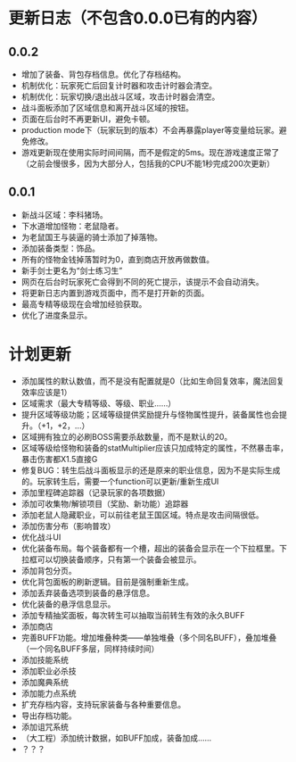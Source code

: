 # 更新日志（不包含0.0.0已有的内容）

## 0.0.2

- 增加了装备、背包存档信息。优化了存档结构。
- 机制优化：玩家死亡后回复计时器和攻击计时器会清空。
- 机制优化：玩家切换/退出战斗区域，攻击计时器会清空。
- 战斗面板添加了区域信息和离开战斗区域的按钮。
- 页面在后台时不再更新UI，避免卡顿。
- production mode下（玩家玩到的版本）不会再暴露player等变量给玩家。避免修改。
- 游戏更新现在使用实际时间间隔，而不是假定的5ms。现在游戏速度正常了（之前会慢很多，因为大部分人，包括我的CPU不能1秒完成200次更新）

## 0.0.1

- 新战斗区域：李科猪场。
- 下水道增加怪物：老鼠隐者。
- 为老鼠国王与装逼的骑士添加了掉落物。
- 添加装备类型：饰品。
- 所有的怪物金钱掉落暂时为0，直到商店开放再做数值。
- 新手剑士更名为“剑士练习生”
- 网页在后台时玩家死亡会得到不同的死亡提示，该提示不会自动消失。
- 将更新日志内置到游戏页面中，而不是打开新的页面。
- 最高专精等级现在会增加经验获取。
- 优化了进度条显示。

# 计划更新

- 添加属性的默认数值，而不是没有配置就是0（比如生命回复效率，魔法回复效率应该是1）
- 区域需求（最大专精等级、等级、职业……）
- 提升区域等级功能；区域等级提供奖励提升与怪物属性提升，装备属性也会提升。（+1，+2，...）
- 区域拥有独立的必刷BOSS需要杀敌数量，而不是默认的20。
- 区域等级给怪物和装备的statMultiplier应该只加成特定的属性，不然暴击率，暴击伤害都X1.5直接G
- 修复BUG：转生后战斗面板显示的还是原来的职业信息，因为不是实际生成的。玩家转生后，需要一个function可以更新/重新生成UI
- 添加里程碑追踪器（记录玩家的各项数据）
- 添加可收集物/解锁项目（奖励、新功能）追踪器
- 添加老鼠人隐藏职业，可以前往老鼠王国区域。特点是攻击间隔很低。
- 添加伤害分布（影响普攻）
- 优化战斗UI
- 优化装备布局。每个装备都有一个槽，超出的装备会显示在一个下拉框里。下拉框可以切换装备顺序，只有第一个装备会被显示。
- 添加背包分页。
- 优化背包面板的刷新逻辑。目前是强制重新生成。
- 添加丢弃装备选项到装备的悬浮信息。
- 优化装备的悬浮信息显示。
- 添加专精抽奖面板，每次转生可以抽取当前转生有效的永久BUFF
- 添加商店
- 完善BUFF功能。增加堆叠种类——单独堆叠（多个同名BUFF），叠加堆叠（一个同名BUFF多层，同样持续时间）
- 添加技能系统
- 添加职业必杀技
- 添加魔典系统
- 添加能力点系统
- 扩充存档内容，支持玩家装备与各种重要信息。
- 导出存档功能。
- 添加诅咒系统
- （大工程）添加统计数据，如BUFF加成，装备加成……
- ？？？